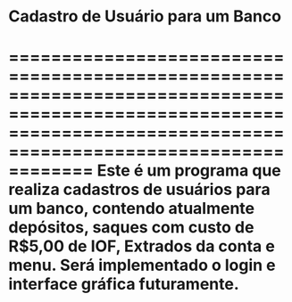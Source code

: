 # Cadastro de Usuário para um Banco
====================================================================================================================================================================
Este é um programa que realiza cadastros de usuários para um banco, contendo atualmente depósitos, saques com custo de R$5,00 de IOF, Extrados da conta e menu.
Será implementado o login e interface gráfica futuramente.
====================================================================================================================================================================

